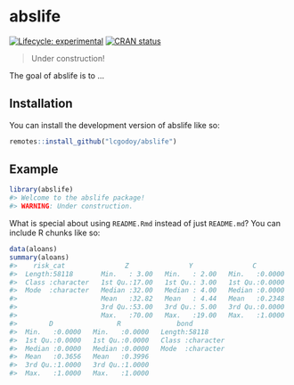 
<!-- README.md is generated from README.Rmd. Please edit that file -->

# abslife

<!-- badges: start -->

[![Lifecycle:
experimental](https://img.shields.io/badge/lifecycle-experimental-orange.svg)](https://lifecycle.r-lib.org/articles/stages.html#experimental)
[![CRAN
status](https://www.r-pkg.org/badges/version/abslife)](https://CRAN.R-project.org/package=abslife)
<!-- badges: end -->

> Under construction!

The goal of abslife is to …

## Installation

You can install the development version of abslife like so:

``` r
remotes::install_github("lcgodoy/abslife")
```

## Example

``` r
library(abslife)
#> Welcome to the abslife package!
#> WARNING: Under construction.
```

What is special about using `README.Rmd` instead of just `README.md`?
You can include R chunks like so:

``` r
data(aloans)
summary(aloans)
#>    risk_cat               Z               Y               C         
#>  Length:58118       Min.   : 3.00   Min.   : 2.00   Min.   :0.0000  
#>  Class :character   1st Qu.:17.00   1st Qu.: 3.00   1st Qu.:0.0000  
#>  Mode  :character   Median :32.00   Median : 4.00   Median :0.0000  
#>                     Mean   :32.82   Mean   : 4.44   Mean   :0.2348  
#>                     3rd Qu.:53.00   3rd Qu.: 5.00   3rd Qu.:0.0000  
#>                     Max.   :70.00   Max.   :19.00   Max.   :1.0000  
#>        D                R              bond          
#>  Min.   :0.0000   Min.   :0.0000   Length:58118      
#>  1st Qu.:0.0000   1st Qu.:0.0000   Class :character  
#>  Median :0.0000   Median :0.0000   Mode  :character  
#>  Mean   :0.3656   Mean   :0.3996                     
#>  3rd Qu.:1.0000   3rd Qu.:1.0000                     
#>  Max.   :1.0000   Max.   :1.0000
```
